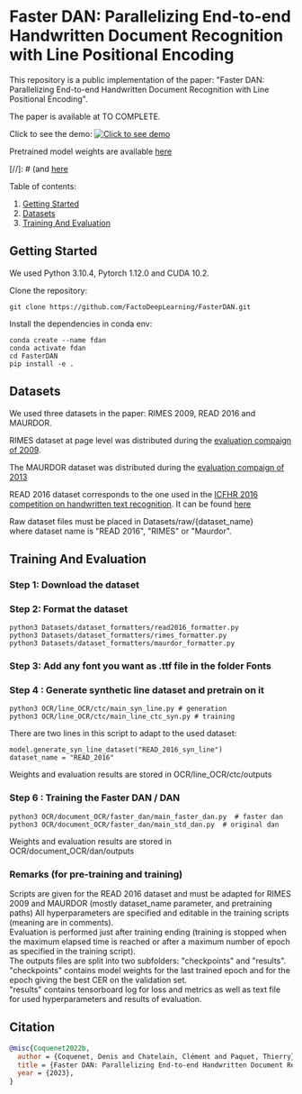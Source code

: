 # Faster DAN: Parallelizing End-to-end Handwritten Document Recognition with Line Positional Encoding
This repository is a public implementation of the paper: "Faster DAN: Parallelizing End-to-end Handwritten Document Recognition with Line Positional Encoding".

The paper is available at TO COMPLETE.

Click to see the demo:
[![Click to see demo](https://img.youtube.com/vi/_pBsO2W8XRE/0.jpg)](https://youtu.be/_pBsO2W8XRE?list=PLW90lu1l3ue9a2I9i0CLZM_orlnxoxv3g)

Pretrained model weights are available [here](https://git.litislab.fr/dcoquenet/fasterdan) 

[//]: # (and [here](https://zenodo.org/record/)

Table of contents:
1. [Getting Started](#Getting-Started)
2. [Datasets](#Datasets)
3. [Training And Evaluation](#Training-and-evaluation)

## Getting Started

We used Python 3.10.4, Pytorch 1.12.0 and CUDA 10.2.

Clone the repository:

```
git clone https://github.com/FactoDeepLearning/FasterDAN.git
```

Install the dependencies in conda env:

```
conda create --name fdan
conda activate fdan
cd FasterDAN
pip install -e .
```


## Datasets
We used three datasets in the paper: RIMES 2009, READ 2016 and MAURDOR.

RIMES dataset at page level was distributed during the [evaluation compaign of 2009](https://ieeexplore.ieee.org/document/5277557).

The MAURDOR dataset was distributed during the [evaluation compaign of 2013](https://ieeexplore.ieee.org/document/6854572)

READ 2016 dataset corresponds to the one used in the [ICFHR 2016 competition on handwritten text recognition](https://ieeexplore.ieee.org/document/7814136).
It can be found [here](https://zenodo.org/record/1164045#.YiINkBvjKEA)



Raw dataset files must be placed in Datasets/raw/{dataset_name} \
where dataset name is "READ 2016", "RIMES" or "Maurdor".

## Training And Evaluation
### Step 1: Download the dataset

### Step 2: Format the dataset
```
python3 Datasets/dataset_formatters/read2016_formatter.py
python3 Datasets/dataset_formatters/rimes_formatter.py
python3 Datasets/dataset_formatters/maurdor_formatter.py
```

### Step 3: Add any font you want as .ttf file in the folder Fonts

### Step 4 : Generate synthetic line dataset and pretrain on it
```
python3 OCR/line_OCR/ctc/main_syn_line.py # generation
python3 OCR/line_OCR/ctc/main_line_ctc_syn.py # training
```
There are two lines in this script to adapt to the used dataset:
```
model.generate_syn_line_dataset("READ_2016_syn_line")
dataset_name = "READ_2016"
```

Weights and evaluation results are stored in OCR/line_OCR/ctc/outputs

### Step 6 : Training the Faster DAN / DAN
```
python3 OCR/document_OCR/faster_dan/main_faster_dan.py  # faster dan
python3 OCR/document_OCR/faster_dan/main_std_dan.py  # original dan
```


Weights and evaluation results are stored in OCR/document_OCR/dan/outputs


### Remarks (for pre-training and training)
Scripts are given for the READ 2016 dataset and must be adapted for RIMES 2009 and MAURDOR (mostly dataset_name parameter, and pretraining paths)
All hyperparameters are specified and editable in the training scripts (meaning are in comments).\
Evaluation is performed just after training ending (training is stopped when the maximum elapsed time is reached or after a maximum number of epoch as specified in the training script).\
The outputs files are split into two subfolders: "checkpoints" and "results". \
"checkpoints" contains model weights for the last trained epoch and for the epoch giving the best CER on the validation set. \
"results" contains tensorboard log for loss and metrics as well as text file for used hyperparameters and results of evaluation.
## Citation

```bibtex
@misc{Coquenet2022b,
  author = {Coquenet, Denis and Chatelain, Clément and Paquet, Thierry},
  title = {Faster DAN: Parallelizing End-to-end Handwritten Document Recognition with Line Positional Encoding},
  year = {2023},
}
```

